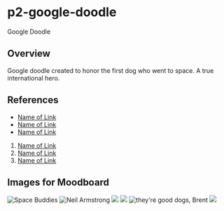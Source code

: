 # p2-google-doodle
Google Doodle

## Overview

Google doodle created to honor the first dog who went to space. A true international hero.

## References

* [Name of Link](http://)
* [Name of Link](http://)
* [Name of Link](http://)

1. [Name of Link](http://)
2. [Name of Link](http://)
3. [Name of Link](http://)

## Images for Moodboard

![Space Buddies](https://upload.wikimedia.org/wikipedia/en/1/18/Space_Buddies.jpg)
![Neil Armstrong](http://www.geeksofdoom.com/GoD/img/2012/08/2012-08-25-neil_armstrong.jpg)
![](https://img.yescdn.ru/2016/01/07/cover/Muppets-From-Space-the-muppets-116872_1024_768.jpg)
![](http://cdn.marketplace.akc.org/media/36151/1458701608_6592_2520.jpg)
![they're good dogs, Brent](https://peopledotcom.files.wordpress.com/2016/08/leland-melvin-800.jpg?w=800)
![](https://s-media-cache-ak0.pinimg.com/originals/e2/c8/ab/e2c8abc6c7e90eb144c5898b5aa1ca74.jpg)

